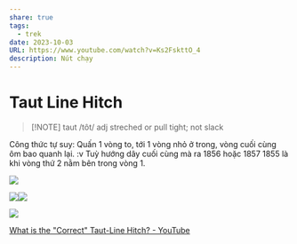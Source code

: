 ```yaml
---
share: true
tags:
  - trek
date: 2023-10-03
URL: https://www.youtube.com/watch?v=Ks2FskttO_4
description: Nút chạy
---
```


# Taut Line Hitch

> [!NOTE] taut
> /tôt/
> adj
> streched or pull tight; not slack




Công thức tự suy: Quấn 1 vòng to, tới 1 vòng nhỏ ở trong, vòng cuối cùng ôm bao quanh lại. :v
Tuỳ hướng dây cuối cùng mà ra 1856 hoặc 1857
1855 là khi vòng thứ 2 nằm bên trong vòng 1.

![](https://i.imgur.com/iiKYM3j.png)

![](https://i.imgur.com/6wEOAO1.png)![](https://i.imgur.com/kaTHaZs.png)

![](https://i.imgur.com/SELcMwD.jpg)




[What is the "Correct" Taut-Line Hitch? - YouTube](https://www.youtube.com/watch?v=Ks2FskttO_4)